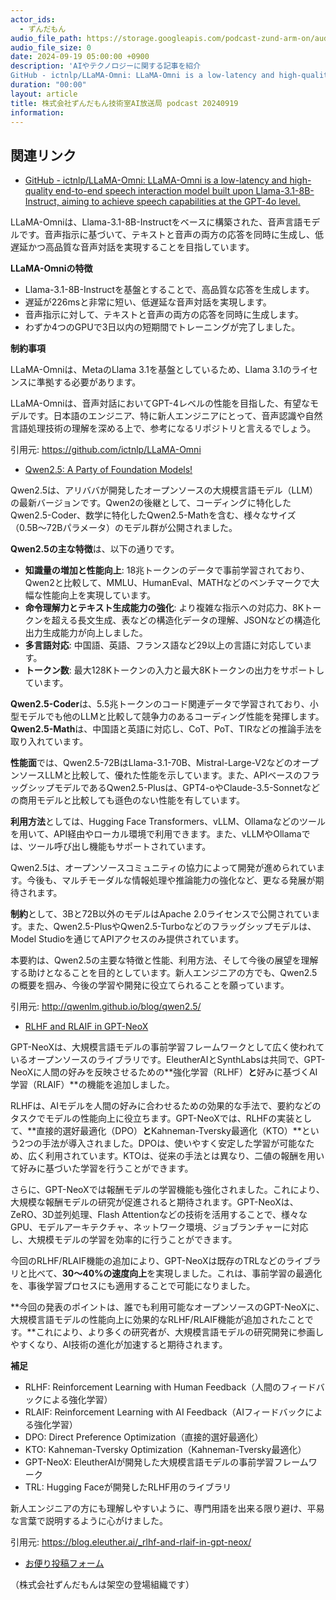 ```yaml
---
actor_ids:
  - ずんだもん
audio_file_path: https://storage.googleapis.com/podcast-zund-arm-on/audio/株式会社ずんだもん技術室AI放送局_podcast_20240919.mp3
audio_file_size: 0
date: 2024-09-19 05:00:00 +0900
description: 'AIやテクノロジーに関する記事を紹介  
GitHub - ictnlp/LLaMA-Omni: LLaMA-Omni is a low-latency and high-quality end-to-end speech interaction model built upon Llama-3.1-8B-Instruct, aiming to achieve speech capabilities at the GPT-4o level.、Qwen2.5: A Party of Foundation Models!、RLHF and RLAIF in GPT-NeoX'
duration: "00:00"
layout: article
title: 株式会社ずんだもん技術室AI放送局 podcast 20240919
information: 
---
```


## 関連リンク


- [GitHub - ictnlp/LLaMA-Omni: LLaMA-Omni is a low-latency and high-quality end-to-end speech interaction model built upon Llama-3.1-8B-Instruct, aiming to achieve speech capabilities at the GPT-4o level.](https://github.com/ictnlp/LLaMA-Omni)  



LLaMA-Omniは、Llama-3.1-8B-Instructをベースに構築された、音声言語モデルです。音声指示に基づいて、テキストと音声の両方の応答を同時に生成し、低遅延かつ高品質な音声対話を実現することを目指しています。

**LLaMA-Omniの特徴**

* Llama-3.1-8B-Instructを基盤とすることで、高品質な応答を生成します。
* 遅延が226msと非常に短い、低遅延な音声対話を実現します。
* 音声指示に対して、テキストと音声の両方の応答を同時に生成します。
* わずか4つのGPUで3日以内の短期間でトレーニングが完了しました。


**制約事項**

LLaMA-Omniは、MetaのLlama 3.1を基盤としているため、Llama 3.1のライセンスに準拠する必要があります。


LLaMA-Omniは、音声対話においてGPT-4レベルの性能を目指した、有望なモデルです。日本語のエンジニア、特に新人エンジニアにとって、音声認識や自然言語処理技術の理解を深める上で、参考になるリポジトリと言えるでしょう。

引用元: https://github.com/ictnlp/LLaMA-Omni


- [Qwen2.5: A Party of Foundation Models!](http://qwenlm.github.io/blog/qwen2.5/)  


Qwen2.5は、アリババが開発したオープンソースの大規模言語モデル（LLM）の最新バージョンです。Qwen2の後継として、コーディングに特化したQwen2.5-Coder、数学に特化したQwen2.5-Mathを含む、様々なサイズ（0.5B〜72Bパラメータ）のモデル群が公開されました。

**Qwen2.5の主な特徴**は、以下の通りです。

* **知識量の増加と性能向上**: 18兆トークンのデータで事前学習されており、Qwen2と比較して、MMLU、HumanEval、MATHなどのベンチマークで大幅な性能向上を実現しています。
* **命令理解力とテキスト生成能力の強化**: より複雑な指示への対応力、8Kトークンを超える長文生成、表などの構造化データの理解、JSONなどの構造化出力生成能力が向上しました。
* **多言語対応**: 中国語、英語、フランス語など29以上の言語に対応しています。
* **トークン数**: 最大128Kトークンの入力と最大8Kトークンの出力をサポートしています。


**Qwen2.5-Coder**は、5.5兆トークンのコード関連データで学習されており、小型モデルでも他のLLMと比較して競争力のあるコーディング性能を発揮します。**Qwen2.5-Math**は、中国語と英語に対応し、CoT、PoT、TIRなどの推論手法を取り入れています。

**性能面**では、Qwen2.5-72BはLlama-3.1-70B、Mistral-Large-V2などのオープンソースLLMと比較して、優れた性能を示しています。また、APIベースのフラッグシップモデルであるQwen2.5-Plusは、GPT4-oやClaude-3.5-Sonnetなどの商用モデルと比較しても遜色のない性能を有しています。


**利用方法**としては、Hugging Face Transformers、vLLM、Ollamaなどのツールを用いて、API経由やローカル環境で利用できます。また、vLLMやOllamaでは、ツール呼び出し機能もサポートされています。


Qwen2.5は、オープンソースコミュニティの協力によって開発が進められています。今後も、マルチモーダルな情報処理や推論能力の強化など、更なる発展が期待されます。


**制約**として、3Bと72B以外のモデルはApache 2.0ライセンスで公開されています。また、Qwen2.5-PlusやQwen2.5-Turboなどのフラッグシップモデルは、Model Studioを通じてAPIアクセスのみ提供されています。


本要約は、Qwen2.5の主要な特徴と性能、利用方法、そして今後の展望を理解する助けとなることを目的としています。新人エンジニアの方でも、Qwen2.5の概要を掴み、今後の学習や開発に役立てられることを願っています。 


引用元: http://qwenlm.github.io/blog/qwen2.5/


- [RLHF and RLAIF in GPT-NeoX](https://blog.eleuther.ai/_rlhf-and-rlaif-in-gpt-neox/)  



GPT-NeoXは、大規模言語モデルの事前学習フレームワークとして広く使われているオープンソースのライブラリです。EleutherAIとSynthLabsは共同で、GPT-NeoXに人間の好みを反映させるための**強化学習（RLHF）**と**好みに基づくAI学習（RLAIF）**の機能を追加しました。

RLHFは、AIモデルを人間の好みに合わせるための効果的な手法で、要約などのタスクでモデルの性能向上に役立ちます。GPT-NeoXでは、RLHFの実装として、**直接的選好最適化（DPO）**と**Kahneman-Tversky最適化（KTO）**という2つの手法が導入されました。DPOは、使いやすく安定した学習が可能なため、広く利用されています。KTOは、従来の手法とは異なり、二値の報酬を用いて好みに基づいた学習を行うことができます。

さらに、GPT-NeoXでは報酬モデルの学習機能も強化されました。これにより、大規模な報酬モデルの研究が促進されると期待されます。GPT-NeoXは、ZeRO、3D並列処理、Flash Attentionなどの技術を活用することで、様々なGPU、モデルアーキテクチャ、ネットワーク環境、ジョブランチャーに対応し、大規模モデルの学習を効率的に行うことができます。

今回のRLHF/RLAIF機能の追加により、GPT-NeoXは既存のTRLなどのライブラリと比べて、**30～40%の速度向上**を実現しました。これは、事前学習の最適化を、事後学習プロセスにも適用することで可能になりました。

**今回の発表のポイントは、誰でも利用可能なオープンソースのGPT-NeoXに、大規模言語モデルの性能向上に効果的なRLHF/RLAIF機能が追加されたことです。**これにより、より多くの研究者が、大規模言語モデルの研究開発に参画しやすくなり、AI技術の進化が加速すると期待されます。


**補足**

* RLHF: Reinforcement Learning with Human Feedback（人間のフィードバックによる強化学習）
* RLAIF: Reinforcement Learning with AI Feedback（AIフィードバックによる強化学習）
* DPO: Direct Preference Optimization（直接的選好最適化）
* KTO: Kahneman-Tversky Optimization（Kahneman-Tversky最適化）
* GPT-NeoX: EleutherAIが開発した大規模言語モデルの事前学習フレームワーク
* TRL: Hugging Faceが開発したRLHF用のライブラリ


新人エンジニアの方にも理解しやすいように、専門用語を出来る限り避け、平易な言葉で説明するように心がけました。

引用元: https://blog.eleuther.ai/_rlhf-and-rlaif-in-gpt-neox/



- [お便り投稿フォーム](https://forms.gle/ffg4JTfqdiqK62qf9)

（株式会社ずんだもんは架空の登場組織です）
